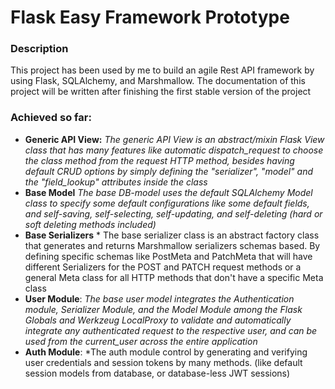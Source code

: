 # Flask Easy Framework Prototype

### Description
This project has been used by me to build an agile Rest API framework by using Flask, SQLAlchemy, and Marshmallow.
The documentation of this project will be written after finishing the first stable version of the project

### Achieved so far:

* **Generic API View:** *The generic API View is an abstract/mixin Flask View class that has many features like automatic dispatch_request to choose the class method from the request HTTP method, besides having default CRUD options by simply defining the "serializer", "model" and the "field_lookup" attributes inside the class* 
* **Base Model** *The base DB-model uses the default SQLAlchemy Model class to specify some default configurations like some default fields, and self-saving, self-selecting, self-updating, and self-deleting (hard or soft deleting methods included)*
* **Base Serializers** * The base serializer class is an abstract factory class that generates and returns Marshmallow serializers schemas based. By defining specific schemas like PostMeta and PatchMeta that will have different Serializers for the POST and PATCH request methods or a general Meta class for all HTTP methods that don't have a specific Meta class
* **User Module**: *The base user model integrates the Authentication module, Serializer Module, and the Model Module among the Flask Globals and Werkzeug LocalProxy to validate and automatically integrate any authenticated request to the respective user, and can be used from the current_user across the entire application*
*  **Auth Module**: *The auth module control by generating and verifying user credentials and session tokens by many methods. (like default session models from database, or database-less JWT sessions)
